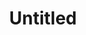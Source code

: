 ---
layout: item
serie: serie1
number: '6'
medium: paper
title: Untitled
about: Acrylic on 224g white grained paper, 50x50cm. 2016
---